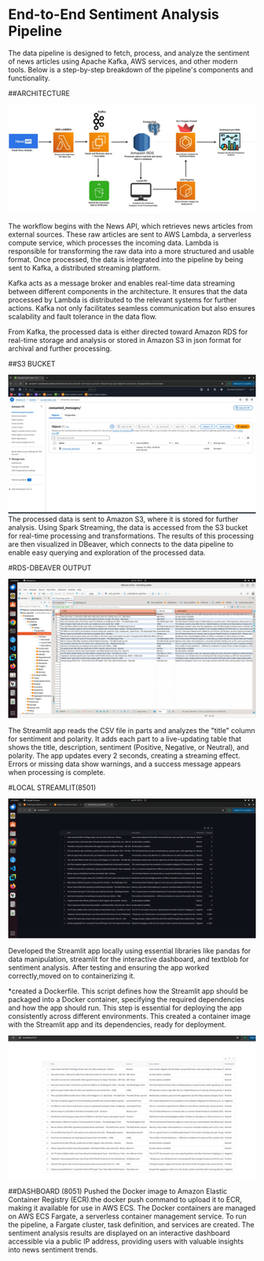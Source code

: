 # End-to-End Sentiment Analysis Pipeline

The data pipeline is designed to fetch, process, and analyze the sentiment of news articles using Apache Kafka, AWS services, and other modern tools. Below is a step-by-step breakdown of the pipeline's components and functionality.

##ARCHITECTURE

![Architecture](https://github.com/nishamath/ETL_SENTIMENT_ANALYSIS/blob/main/IMAGES/Architecture.jpeg)

 The workflow begins with the News API, which retrieves news articles from external sources. These raw articles are sent to AWS Lambda, a serverless compute service, which processes the incoming data. Lambda is responsible for transforming the raw data into a more structured and usable format. Once processed, the data is integrated into the pipeline by being sent to Kafka, a distributed streaming platform.

Kafka acts as a message broker and enables real-time data streaming between different components in the architecture. It ensures that the data processed by Lambda is distributed to the relevant systems for further actions. Kafka not only facilitates seamless communication but also ensures scalability and fault tolerance in the data flow.

From Kafka, the processed data is either directed toward Amazon RDS for real-time storage and analysis or stored in Amazon S3  in json format for archival and further processing.

##S3 BUCKET

![Architecture](https://github.com/nishamath/ETL_SENTIMENT_ANALYSIS/blob/main/IMAGES/s3_output.jpeg)
The processed data is sent to Amazon S3, where it is stored for further analysis. Using Spark Streaming, the data is accessed from the S3 bucket for real-time processing and transformations. The results of this processing are then visualized in DBeaver, which connects to the data pipeline to enable easy querying and exploration of the processed data.

#RDS-DBEAVER OUTPUT

![Architecture](https://github.com/nishamath/ETL_SENTIMENT_ANALYSIS/blob/main/IMAGES/Dbeaver_output.png)

The Streamlit app reads the CSV file in parts and analyzes the "title" column for sentiment and polarity. It adds each part to a live-updating table that shows the title, description, sentiment (Positive, Negative, or Neutral), and polarity. The app updates every 2 seconds, creating a streaming effect. Errors or missing data show warnings, and a success message appears when processing is complete.

#LOCAL STREAMLIT(8501)

![Architecture](https://github.com/nishamath/ETL_SENTIMENT_ANALYSIS/blob/main/IMAGES/Local_streamlit.png)

Developed the Streamlit app locally using essential libraries like pandas for data manipulation, streamlit for the interactive dashboard, and textblob for sentiment analysis. After testing and ensuring the app worked correctly,moved on to containerizing it.

*created a Dockerfile. This script defines how the Streamlit app should be packaged into a Docker container, specifying the required dependencies and how the app should run. This step is 
 essential for deploying the app consistently across different environments. This created a container image with the Streamlit app and its dependencies, ready for deployment.
 
![Architecture](https://github.com/nishamath/ETL_SENTIMENT_ANALYSIS/blob/main/IMAGES/Docker%20Image.jpeg)

 ##DASHBOARD (8051)
Pushed the Docker image to Amazon Elastic Container Registry (ECR).the docker push command to upload it to ECR, making it available for use in AWS ECS.
The Docker containers are managed on AWS ECS Fargate, a serverless container management service. To run the pipeline, a Fargate cluster, task definition, and services are created.
The sentiment analysis results are displayed on an interactive dashboard accessible via a public IP address, providing users with valuable insights into news sentiment trends.











